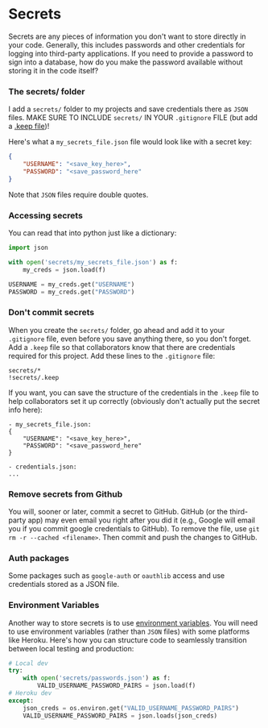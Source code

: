 # Secrets

Secrets are any pieces of information you don't want to store directly in your code. Generally, this includes passwords and other credentials for logging into third-party applications. If you need to provide a password to sign into a database, how do you make the password available without storing it in the code itself?

### The secrets/ folder

I add a `secrets/` folder to my projects and save credentials there as `JSON` files. MAKE SURE TO INCLUDE `secrets/` IN YOUR `.gitignore` FILE (but add a [.keep file](../git/additional-reference.md#adding-empty-folders))!

Here's what a `my_secrets_file.json` file would look like with a secret key:

```json
{
    "USERNAME": "<save_key_here>",
    "PASSWORD": "<save_password_here"
}
```

Note that `JSON` files require double quotes.

### Accessing secrets

You can read that into python just like a dictionary:

```python
import json

with open('secrets/my_secrets_file.json') as f:
    my_creds = json.load(f)

USERNAME = my_creds.get("USERNAME")
PASSWORD = my_creds.get("PASSWORD")
```

### Don't commit secrets

When you create the `secrets/` folder, go ahead and add it to your `.gitignore` file, even before you save anything there, so you don't forget. Add a `.keep` file so that collaborators know that there are credentials required for this project. Add these lines to the `.gitignore` file:

```
secrets/*
!secrets/.keep
```

If you want, you can save the structure of the credentials in the `.keep` file to help collaborators set it up correctly (obviously don't actually put the secret info here):

```
- my_secrets_file.json:
{
    "USERNAME": "<save_key_here>",
    "PASSWORD": "<save_password_here"
}

- credentials.json:
...
```

### Remove secrets from Github

You will, sooner or later, commit a secret to GitHub. GitHub (or the third-party app) may even email you right after you did it (e.g., Google will email you if you commit google credentials to GitHub). To remove the file, use `git rm -r --cached <filename>`. Then commit and push the changes to GitHub.

### Auth packages

Some packages such as `google-auth` or `oauthlib` access and use credentials stored as a JSON file.

### Environment Variables

Another way to store secrets is to use [environment variables](environment-variables.md). You will need to use environment variables (rather than `JSON` files) with some platforms like Heroku. Here's how you can structure code to seamlessly transition between local testing and production:

```python
# Local dev
try:
    with open('secrets/passwords.json') as f:
        VALID_USERNAME_PASSWORD_PAIRS = json.load(f)
# Heroku dev
except:
    json_creds = os.environ.get("VALID_USERNAME_PASSWORD_PAIRS")
    VALID_USERNAME_PASSWORD_PAIRS = json.loads(json_creds)    
```

